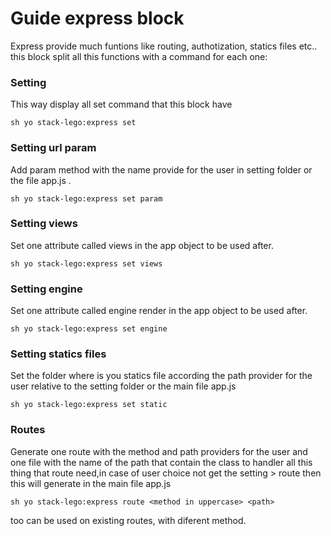 # Guide express block 
Express provide much funtions like routing, authotization, statics files etc.. this block split all this functions with a command for each one:

### Setting
This way display all set command that this block have 

``sh
	yo stack-lego:express set
``

### Setting url param
Add param method with the name provide for the user in setting folder or the file app.js .

``sh
	yo stack-lego:express set param
``

### Setting views
Set one attribute called views in the app object to be used after.

``sh
	yo stack-lego:express set views
``

### Setting engine
Set one attribute called engine render in the app object to be used after.

``sh
	yo stack-lego:express set engine
``

### Setting statics files
Set the folder where is you statics file according the path provider for the user relative to the setting folder or the main file app.js

``sh
	yo stack-lego:express set static
``

### Routes 
Generate one route with the method and path providers for the user and one file with the name of the path that contain the class to handler all this thing that route need,in case of user choice not get the setting > route then this will generate in the main file app.js   

``sh
	yo stack-lego:express route <method in uppercase> <path>
``

too can be used on existing routes, with diferent method.













